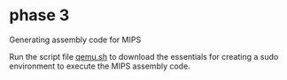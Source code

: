 # phase 3

Generating assembly code for MIPS <br/>

Run the script file [qemu.sh](qemu.sh) to download the essentials for creating a sudo environment to execute the MIPS assembly code. <br/>
